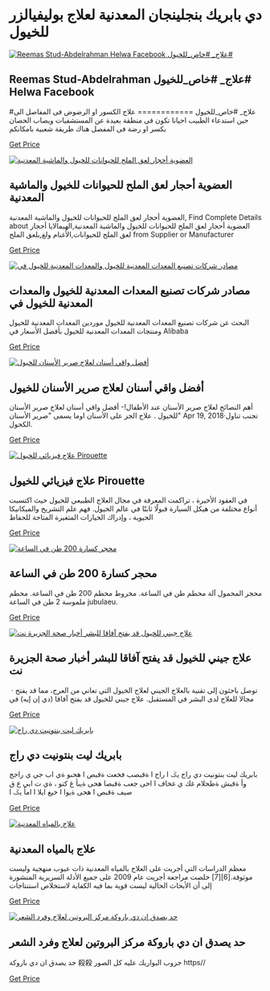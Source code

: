 # دي بابريك بنجلينجان المعدنية لعلاج بوليفيالزر للخيول
<a href="https://mnn.zoosnet.net/LR/Chatpre.aspx?id=MNN94995150&p=https://vbl.co.za/" target="_blank">![‫#علاج_ #خاص_للخيول Reemas Stud-Abdelrahman Helwa Facebook‬](https://raw.githubusercontent.com/gcmcrusher/imgs/main/841.jpg)</a>
## ‫#علاج_ #خاص_للخيول Reemas Stud-Abdelrahman Helwa Facebook‬
#علاج_ #خاص_للخيول ============ علاج الكسور او الرضوض فى المفاصل الى حين استدعاء الطبيب احيانا تكون فى منطقة بعيدة عن المستشفيات ويصاب الحصان بكسر او رضة فى المفصل هناك طريقة شعبية بامكانكم
<a href="https://mnn.zoosnet.net/LR/Chatpre.aspx?id=MNN94995150&p=https://vbl.co.za/" target="_blank">Get Price</a>
<a href="https://mnn.zoosnet.net/LR/Chatpre.aspx?id=MNN94995150&p=https://vbl.co.za/" target="_blank">![العضوية أحجار لعق الملح للحيوانات للخيول والماشية المعدنية](https://raw.githubusercontent.com/gcmcrusher/imgs/main/510.jpg)</a>
## العضوية أحجار لعق الملح للحيوانات للخيول والماشية المعدنية
العضوية أحجار لعق الملح للحيوانات للخيول والماشية المعدنية, Find Complete Details about العضوية أحجار لعق الملح للحيوانات للخيول والماشية المعدنية,الهيمالايا أحجار لعق الملح للحيوانات,الأغنام ولغ,يلعق الملح from Supplier or Manufacturer 
<a href="https://mnn.zoosnet.net/LR/Chatpre.aspx?id=MNN94995150&p=https://vbl.co.za/" target="_blank">Get Price</a>
<a href="https://mnn.zoosnet.net/LR/Chatpre.aspx?id=MNN94995150&p=https://vbl.co.za/" target="_blank">![مصادر شركات تصنيع المعدات المعدنية للخيول والمعدات المعدنية للخيول في ](https://raw.githubusercontent.com/gcmcrusher/imgs/main/268.jpg)</a>
## مصادر شركات تصنيع المعدات المعدنية للخيول والمعدات المعدنية للخيول في 
البحث عن شركات تصنيع المعدات المعدنية للخيول موردين المعدات المعدنية للخيول ومنتجات المعدات المعدنية للخيول بأفضل الأسعار في Alibaba
<a href="https://mnn.zoosnet.net/LR/Chatpre.aspx?id=MNN94995150&p=https://vbl.co.za/" target="_blank">Get Price</a>
<a href="https://mnn.zoosnet.net/LR/Chatpre.aspx?id=MNN94995150&p=https://vbl.co.za/" target="_blank">![أفضل واقي أسنان لعلاج صرير الأسنان للخيول](https://raw.githubusercontent.com/gcmcrusher/imgs/main/817.jpg)</a>
## أفضل واقي أسنان لعلاج صرير الأسنان للخيول
أهم النصائح لعلاج صرير الأسنان عند الأطفال!- أفضل واقي أسنان لعلاج صرير الأسنان للخيول . علاج الجز على الأسنان اوما يسمى "صرير الأسنان" Apr 19, 2018·تجنب تناول الكحول.
<a href="https://mnn.zoosnet.net/LR/Chatpre.aspx?id=MNN94995150&p=https://vbl.co.za/" target="_blank">Get Price</a>
<a href="https://mnn.zoosnet.net/LR/Chatpre.aspx?id=MNN94995150&p=https://vbl.co.za/" target="_blank">![علاج فيزيائي للخيول Pirouette](https://raw.githubusercontent.com/gcmcrusher/imgs/main/710.jpg)</a>
## علاج فيزيائي للخيول Pirouette
في العقود الأخيرة ، تراكمت المعرفة في مجال العلاج الطبيعي للخيول حيث اكتسبت أنواع مختلفة من هيكل السيارة قبولًا ثابتًا في عالم الخيول. فهم علم التشريح والميكانيكا الحيوية ، وإدراك الخيارات المتغيرة المتاحة للحفاظ 
<a href="https://mnn.zoosnet.net/LR/Chatpre.aspx?id=MNN94995150&p=https://vbl.co.za/" target="_blank">Get Price</a>
<a href="https://mnn.zoosnet.net/LR/Chatpre.aspx?id=MNN94995150&p=https://vbl.co.za/" target="_blank">![محجر كسارة 200 طن في الساعة](https://raw.githubusercontent.com/gcmcrusher/imgs/main/742.jpg)</a>
## محجر كسارة 200 طن في الساعة
محجر المحمول آلة محطم طن في الساعة. مخروط محطم 200 طن في الساعة. محطم ملموسة 2 طن في الساعة jubulaeu.
<a href="https://mnn.zoosnet.net/LR/Chatpre.aspx?id=MNN94995150&p=https://vbl.co.za/" target="_blank">Get Price</a>
<a href="https://mnn.zoosnet.net/LR/Chatpre.aspx?id=MNN94995150&p=https://vbl.co.za/" target="_blank">![علاج جيني للخيول قد يفتح آفاقا للبشر أخبار صحة الجزيرة نت](https://raw.githubusercontent.com/gcmcrusher/imgs/main/180.jpg)</a>
## علاج جيني للخيول قد يفتح آفاقا للبشر أخبار صحة الجزيرة نت
 · توصل باحثون إلى تقنية بالعلاج الجيني لعلاج الخيول التي تعاني من العرج، مما قد يفتح مجالا للعلاج لدى البشر في المستقبل. علاج جيني للخيول قد يفتح آفاقا (دي إن إيه) في 
<a href="https://mnn.zoosnet.net/LR/Chatpre.aspx?id=MNN94995150&p=https://vbl.co.za/" target="_blank">Get Price</a>
<a href="https://mnn.zoosnet.net/LR/Chatpre.aspx?id=MNN94995150&p=https://vbl.co.za/" target="_blank">![بابريك ليت بنتونيت دي راج](https://raw.githubusercontent.com/gcmcrusher/imgs/main/486.jpg)</a>
## بابريك ليت بنتونيت دي راج
بابريك ليت بنتونيت دي راج يػ ا راج ا ةقبصب فخعت ةقبص ا هحىو ةي اب جي ي راجج وأ ةقبش ةطحلام غك ي غخاف ا احى جعب ةقبصا هحى ةيىأ غ كتو ، ةي ت ايي ع ق صيف ةقبص ا هحى ةيوا ا خيغ ايلا ا امأ يػ ا
<a href="https://mnn.zoosnet.net/LR/Chatpre.aspx?id=MNN94995150&p=https://vbl.co.za/" target="_blank">Get Price</a>
<a href="https://mnn.zoosnet.net/LR/Chatpre.aspx?id=MNN94995150&p=https://vbl.co.za/" target="_blank">![علاج بالمياه المعدنية](https://raw.githubusercontent.com/gcmcrusher/imgs/main/539.jpg)</a>
## علاج بالمياه المعدنية
معظم الدراسات التي أجريت على العلاج بالمياه المعدنية ذات عيوب منهجية وليست موثوقة.[6][7] خلصت مراجعة أجريت عام 2009 على جميع الأدلة السريرية المنشورة إلى أن الأبحاث الحالية ليست قوية بما فيه الكفاية لاستخلاص استنتاجات 
<a href="https://mnn.zoosnet.net/LR/Chatpre.aspx?id=MNN94995150&p=https://vbl.co.za/" target="_blank">Get Price</a>
<a href="https://mnn.zoosnet.net/LR/Chatpre.aspx?id=MNN94995150&p=https://vbl.co.za/" target="_blank">![حد يصدق ان دي باروكة مركز البروتين لعلاج وفرد الشعر](https://raw.githubusercontent.com/gcmcrusher/imgs/main/34.jpg)</a>
## حد يصدق ان دي باروكة مركز البروتين لعلاج وفرد الشعر
حد يصدق ان دي باروكة 殺殺 جروب البواريك عليه كل الصور https// 
<a href="https://mnn.zoosnet.net/LR/Chatpre.aspx?id=MNN94995150&p=https://vbl.co.za/" target="_blank">Get Price</a>
